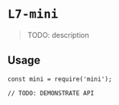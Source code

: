 # `L7-mini`

> TODO: description

## Usage

```
const mini = require('mini');

// TODO: DEMONSTRATE API
```
